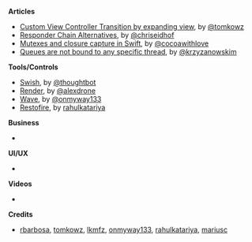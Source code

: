 
**Articles**

* [Custom View Controller Transition by expanding view](http://szulctomasz.com/2016/05/14/ios-custom-view-controller-transtion-by-expanding-view.html), by [@tomkowz](https://twitter.com/tomkowz)
* [Responder Chain Alternatives](http://chris.eidhof.nl/post/responder-chain-alternative/), by [@chriseidhof](https://twitter.com/chriseidhof)
* [Mutexes and closure capture in Swift](http://www.cocoawithlove.com/blog/2016/06/02/threads-and-mutexes.html), by [@cocoawithlove](https://twitter.com/cocoawithlove)
* [Queues are not bound to any specific thread](http://blog.krzyzanowskim.com/2016/06/03/queues-are-not-bound-to-any-specific-thread/), by [@krzyzanowskim](https://twitter.com/krzyzanowskim)


**Tools/Controls**

* [Swish](https://github.com/thoughtbot/Swish), by [@thoughtbot](https://twitter.com/thoughtbot)
* [Render](https://github.com/alexdrone/Render), by [@alexdrone](https://github.com/alexdrone)
* [Wave](https://github.com/onmyway133/Wave), by [@onmyway133](https://twitter.com/onmyway133)
* [Restofire](https://github.com/Restofire/Restofire), by [rahulkatariya](https://github.com/rahulkatariya)

**Business**

*

**UI/UX**

*

**Videos**

*

**Credits**

* [rbarbosa](https://github.com/rbarbosa), [tomkowz](https://github.com/tomkowz), [lkmfz](https://github.com/lkmfz), [onmyway133](https://github.com/onmyway133), [rahulkatariya](https://github.com/rahulkatariya), [mariusc](https://github.com/mariusc)

